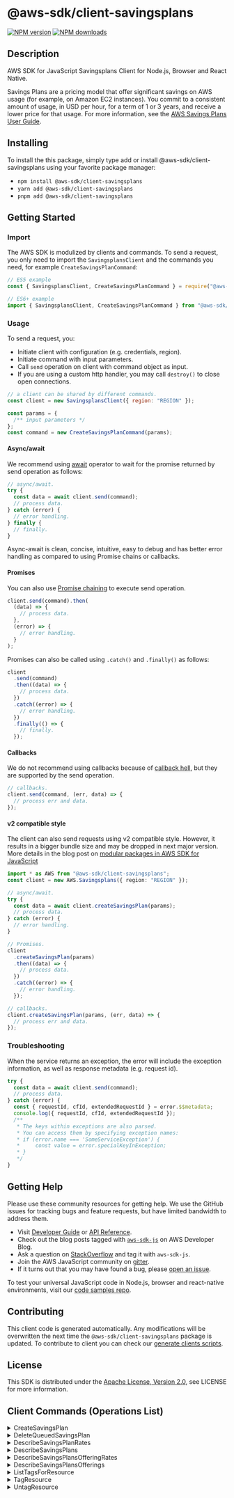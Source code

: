 <!-- generated file, do not edit directly -->

# @aws-sdk/client-savingsplans

[![NPM version](https://img.shields.io/npm/v/@aws-sdk/client-savingsplans/latest.svg)](https://www.npmjs.com/package/@aws-sdk/client-savingsplans)
[![NPM downloads](https://img.shields.io/npm/dm/@aws-sdk/client-savingsplans.svg)](https://www.npmjs.com/package/@aws-sdk/client-savingsplans)

## Description

AWS SDK for JavaScript Savingsplans Client for Node.js, Browser and React Native.

<p>Savings Plans are a pricing model that offer significant savings on AWS usage (for
example, on Amazon EC2 instances). You commit to a consistent amount of usage, in USD
per hour, for a term of 1 or 3 years, and receive a lower price for that usage. For
more information, see the <a href="https://docs.aws.amazon.com/savingsplans/latest/userguide/">AWS Savings Plans User Guide</a>.</p>

## Installing

To install the this package, simply type add or install @aws-sdk/client-savingsplans
using your favorite package manager:

- `npm install @aws-sdk/client-savingsplans`
- `yarn add @aws-sdk/client-savingsplans`
- `pnpm add @aws-sdk/client-savingsplans`

## Getting Started

### Import

The AWS SDK is modulized by clients and commands.
To send a request, you only need to import the `SavingsplansClient` and
the commands you need, for example `CreateSavingsPlanCommand`:

```js
// ES5 example
const { SavingsplansClient, CreateSavingsPlanCommand } = require("@aws-sdk/client-savingsplans");
```

```ts
// ES6+ example
import { SavingsplansClient, CreateSavingsPlanCommand } from "@aws-sdk/client-savingsplans";
```

### Usage

To send a request, you:

- Initiate client with configuration (e.g. credentials, region).
- Initiate command with input parameters.
- Call `send` operation on client with command object as input.
- If you are using a custom http handler, you may call `destroy()` to close open connections.

```js
// a client can be shared by different commands.
const client = new SavingsplansClient({ region: "REGION" });

const params = {
  /** input parameters */
};
const command = new CreateSavingsPlanCommand(params);
```

#### Async/await

We recommend using [await](https://developer.mozilla.org/en-US/docs/Web/JavaScript/Reference/Operators/await)
operator to wait for the promise returned by send operation as follows:

```js
// async/await.
try {
  const data = await client.send(command);
  // process data.
} catch (error) {
  // error handling.
} finally {
  // finally.
}
```

Async-await is clean, concise, intuitive, easy to debug and has better error handling
as compared to using Promise chains or callbacks.

#### Promises

You can also use [Promise chaining](https://developer.mozilla.org/en-US/docs/Web/JavaScript/Guide/Using_promises#chaining)
to execute send operation.

```js
client.send(command).then(
  (data) => {
    // process data.
  },
  (error) => {
    // error handling.
  }
);
```

Promises can also be called using `.catch()` and `.finally()` as follows:

```js
client
  .send(command)
  .then((data) => {
    // process data.
  })
  .catch((error) => {
    // error handling.
  })
  .finally(() => {
    // finally.
  });
```

#### Callbacks

We do not recommend using callbacks because of [callback hell](http://callbackhell.com/),
but they are supported by the send operation.

```js
// callbacks.
client.send(command, (err, data) => {
  // process err and data.
});
```

#### v2 compatible style

The client can also send requests using v2 compatible style.
However, it results in a bigger bundle size and may be dropped in next major version. More details in the blog post
on [modular packages in AWS SDK for JavaScript](https://aws.amazon.com/blogs/developer/modular-packages-in-aws-sdk-for-javascript/)

```ts
import * as AWS from "@aws-sdk/client-savingsplans";
const client = new AWS.Savingsplans({ region: "REGION" });

// async/await.
try {
  const data = await client.createSavingsPlan(params);
  // process data.
} catch (error) {
  // error handling.
}

// Promises.
client
  .createSavingsPlan(params)
  .then((data) => {
    // process data.
  })
  .catch((error) => {
    // error handling.
  });

// callbacks.
client.createSavingsPlan(params, (err, data) => {
  // process err and data.
});
```

### Troubleshooting

When the service returns an exception, the error will include the exception information,
as well as response metadata (e.g. request id).

```js
try {
  const data = await client.send(command);
  // process data.
} catch (error) {
  const { requestId, cfId, extendedRequestId } = error.$$metadata;
  console.log({ requestId, cfId, extendedRequestId });
  /**
   * The keys within exceptions are also parsed.
   * You can access them by specifying exception names:
   * if (error.name === 'SomeServiceException') {
   *     const value = error.specialKeyInException;
   * }
   */
}
```

## Getting Help

Please use these community resources for getting help.
We use the GitHub issues for tracking bugs and feature requests, but have limited bandwidth to address them.

- Visit [Developer Guide](https://docs.aws.amazon.com/sdk-for-javascript/v3/developer-guide/welcome.html)
  or [API Reference](https://docs.aws.amazon.com/AWSJavaScriptSDK/v3/latest/index.html).
- Check out the blog posts tagged with [`aws-sdk-js`](https://aws.amazon.com/blogs/developer/tag/aws-sdk-js/)
  on AWS Developer Blog.
- Ask a question on [StackOverflow](https://stackoverflow.com/questions/tagged/aws-sdk-js) and tag it with `aws-sdk-js`.
- Join the AWS JavaScript community on [gitter](https://gitter.im/aws/aws-sdk-js-v3).
- If it turns out that you may have found a bug, please [open an issue](https://github.com/aws/aws-sdk-js-v3/issues/new/choose).

To test your universal JavaScript code in Node.js, browser and react-native environments,
visit our [code samples repo](https://github.com/aws-samples/aws-sdk-js-tests).

## Contributing

This client code is generated automatically. Any modifications will be overwritten the next time the `@aws-sdk/client-savingsplans` package is updated.
To contribute to client you can check our [generate clients scripts](https://github.com/aws/aws-sdk-js-v3/tree/main/scripts/generate-clients).

## License

This SDK is distributed under the
[Apache License, Version 2.0](http://www.apache.org/licenses/LICENSE-2.0),
see LICENSE for more information.

## Client Commands (Operations List)

<details>
<summary>
CreateSavingsPlan
</summary>

[Command API Reference](https://docs.aws.amazon.com/AWSJavaScriptSDK/v3/latest/clients/client-savingsplans/classes/createsavingsplancommand.html) / [Input](https://docs.aws.amazon.com/AWSJavaScriptSDK/v3/latest/clients/client-savingsplans/interfaces/createsavingsplancommandinput.html) / [Output](https://docs.aws.amazon.com/AWSJavaScriptSDK/v3/latest/clients/client-savingsplans/interfaces/createsavingsplancommandoutput.html)

</details>
<details>
<summary>
DeleteQueuedSavingsPlan
</summary>

[Command API Reference](https://docs.aws.amazon.com/AWSJavaScriptSDK/v3/latest/clients/client-savingsplans/classes/deletequeuedsavingsplancommand.html) / [Input](https://docs.aws.amazon.com/AWSJavaScriptSDK/v3/latest/clients/client-savingsplans/interfaces/deletequeuedsavingsplancommandinput.html) / [Output](https://docs.aws.amazon.com/AWSJavaScriptSDK/v3/latest/clients/client-savingsplans/interfaces/deletequeuedsavingsplancommandoutput.html)

</details>
<details>
<summary>
DescribeSavingsPlanRates
</summary>

[Command API Reference](https://docs.aws.amazon.com/AWSJavaScriptSDK/v3/latest/clients/client-savingsplans/classes/describesavingsplanratescommand.html) / [Input](https://docs.aws.amazon.com/AWSJavaScriptSDK/v3/latest/clients/client-savingsplans/interfaces/describesavingsplanratescommandinput.html) / [Output](https://docs.aws.amazon.com/AWSJavaScriptSDK/v3/latest/clients/client-savingsplans/interfaces/describesavingsplanratescommandoutput.html)

</details>
<details>
<summary>
DescribeSavingsPlans
</summary>

[Command API Reference](https://docs.aws.amazon.com/AWSJavaScriptSDK/v3/latest/clients/client-savingsplans/classes/describesavingsplanscommand.html) / [Input](https://docs.aws.amazon.com/AWSJavaScriptSDK/v3/latest/clients/client-savingsplans/interfaces/describesavingsplanscommandinput.html) / [Output](https://docs.aws.amazon.com/AWSJavaScriptSDK/v3/latest/clients/client-savingsplans/interfaces/describesavingsplanscommandoutput.html)

</details>
<details>
<summary>
DescribeSavingsPlansOfferingRates
</summary>

[Command API Reference](https://docs.aws.amazon.com/AWSJavaScriptSDK/v3/latest/clients/client-savingsplans/classes/describesavingsplansofferingratescommand.html) / [Input](https://docs.aws.amazon.com/AWSJavaScriptSDK/v3/latest/clients/client-savingsplans/interfaces/describesavingsplansofferingratescommandinput.html) / [Output](https://docs.aws.amazon.com/AWSJavaScriptSDK/v3/latest/clients/client-savingsplans/interfaces/describesavingsplansofferingratescommandoutput.html)

</details>
<details>
<summary>
DescribeSavingsPlansOfferings
</summary>

[Command API Reference](https://docs.aws.amazon.com/AWSJavaScriptSDK/v3/latest/clients/client-savingsplans/classes/describesavingsplansofferingscommand.html) / [Input](https://docs.aws.amazon.com/AWSJavaScriptSDK/v3/latest/clients/client-savingsplans/interfaces/describesavingsplansofferingscommandinput.html) / [Output](https://docs.aws.amazon.com/AWSJavaScriptSDK/v3/latest/clients/client-savingsplans/interfaces/describesavingsplansofferingscommandoutput.html)

</details>
<details>
<summary>
ListTagsForResource
</summary>

[Command API Reference](https://docs.aws.amazon.com/AWSJavaScriptSDK/v3/latest/clients/client-savingsplans/classes/listtagsforresourcecommand.html) / [Input](https://docs.aws.amazon.com/AWSJavaScriptSDK/v3/latest/clients/client-savingsplans/interfaces/listtagsforresourcecommandinput.html) / [Output](https://docs.aws.amazon.com/AWSJavaScriptSDK/v3/latest/clients/client-savingsplans/interfaces/listtagsforresourcecommandoutput.html)

</details>
<details>
<summary>
TagResource
</summary>

[Command API Reference](https://docs.aws.amazon.com/AWSJavaScriptSDK/v3/latest/clients/client-savingsplans/classes/tagresourcecommand.html) / [Input](https://docs.aws.amazon.com/AWSJavaScriptSDK/v3/latest/clients/client-savingsplans/interfaces/tagresourcecommandinput.html) / [Output](https://docs.aws.amazon.com/AWSJavaScriptSDK/v3/latest/clients/client-savingsplans/interfaces/tagresourcecommandoutput.html)

</details>
<details>
<summary>
UntagResource
</summary>

[Command API Reference](https://docs.aws.amazon.com/AWSJavaScriptSDK/v3/latest/clients/client-savingsplans/classes/untagresourcecommand.html) / [Input](https://docs.aws.amazon.com/AWSJavaScriptSDK/v3/latest/clients/client-savingsplans/interfaces/untagresourcecommandinput.html) / [Output](https://docs.aws.amazon.com/AWSJavaScriptSDK/v3/latest/clients/client-savingsplans/interfaces/untagresourcecommandoutput.html)

</details>

